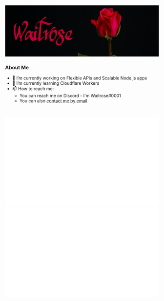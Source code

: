 <p align="center">
    <img src="assets/header.png">
</p>

### About Me

- 🔭 I’m currently working on Flexible APIs and Scalable Node.js apps
- 🌱 I’m currently learning Cloudflare Workers
- 📫 How to reach me: 
  - You can reach me on Discord - I'm Waitrose#0001
  - You can also [contact me by email](mailto:waitrose@amirion.org)

<br>
<p align="center">
    <img src="scripts/GithubStats/generated/overview.svg">
    <img src="scripts/GithubStats/generated/languages.svg">
</p>